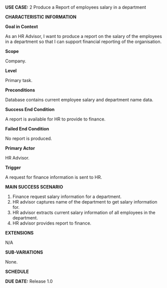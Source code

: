 **USE CASE:** 2 Produce a Report of employees salary in a department

**CHARACTERISTIC INFORMATION**

**Goal in Context**

As an HR Advisor, I want to produce a report on the salary of the employees in a department so that I can support financial reporting of the organisation.


**Scope**

Company.

**Level**

Primary task.

**Preconditions**

Database contains current employee salary and department name data.

**Success End Condition**

A report is available for HR to provide to finance.

**Failed End Condition**

No report is produced.

**Primary Actor**

HR Advisor.

**Trigger**

A request for finance information is sent to HR.

**MAIN SUCCESS SCENARIO**

1. Finance request salary information for a department.
2. HR advisor captures name of the department to get salary information for.
3. HR advisor extracts current salary information of all employees in the department.
4. HR advisor provides report to finance.

**EXTENSIONS**

N/A

**SUB-VARIATIONS**

None.

**SCHEDULE**

**DUE DATE:** Release 1.0

